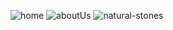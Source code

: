 ![home](https://github.com/kubrayesilkaya/Patika.dev-Frontend-Web-Development/assets/93487264/38c96408-d2ca-40be-8683-d6525c821768)
![aboutUs](https://github.com/kubrayesilkaya/Patika.dev-Frontend-Web-Development/assets/93487264/1fe311ba-4228-4daf-88b8-80e4916e9a1f)
![natural-stones](https://github.com/kubrayesilkaya/Patika.dev-Frontend-Web-Development/assets/93487264/c0ecc606-4082-4816-b359-797793c312d8)
